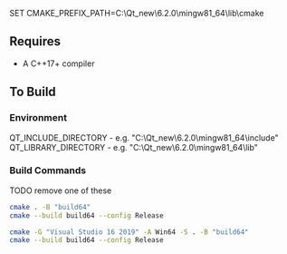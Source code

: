 SET CMAKE_PREFIX_PATH=C:\Qt_new\6.2.0\mingw81_64\lib\cmake




## Requires
- A C++17+ compiler


## To Build
### Environment
QT_INCLUDE_DIRECTORY - e.g. "C:\Qt_new\6.2.0\mingw81_64\include"
QT_LIBRARY_DIRECTORY - e.g. "C:\Qt_new\6.2.0\mingw81_64\lib"


### Build Commands
TODO remove one of these
```sh
cmake . -B "build64"
cmake --build build64 --config Release
```

```sh
cmake -G "Visual Studio 16 2019" -A Win64 -S . -B "build64"
cmake --build build64 --config Release
```

